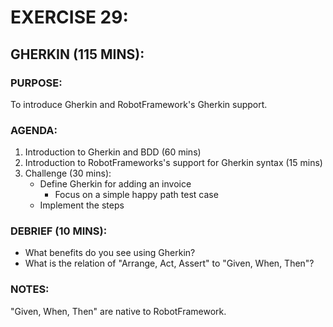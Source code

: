 # EXERCISE 29:
## GHERKIN (115 MINS):
### PURPOSE:
To introduce Gherkin and RobotFramework's Gherkin support.

### AGENDA:
1. Introduction to Gherkin and BDD (60 mins)
2. Introduction to RobotFrameworks's support for Gherkin syntax (15 mins)
3. Challenge (30 mins):
   - Define Gherkin for adding an invoice
     - Focus on a simple happy path test case
   - Implement the steps

### DEBRIEF (10 MINS):
- What benefits do you see using Gherkin?
- What is the relation of "Arrange, Act, Assert" to "Given, When, Then"?

### NOTES:
"Given, When, Then" are native to RobotFramework.
